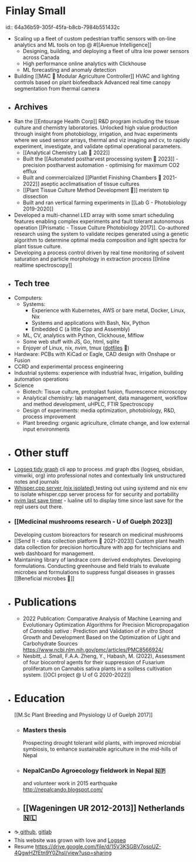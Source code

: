 # Finlay Small
id:: 64a36b59-305f-45fa-b8cb-7984b551432c
- Scaling up a fleet of custom pedestrian traffic sensors with on-line analytics and ML tools on top @ #[[Avenue Intelligence]]
	- Designing, building, and deploying a fleet of ultra low power sensors across Canada
	- High performance online analytics with Clickhouse
	- ML forecasting and anomaly detection
- Building [[MAC 🌱 Modular Agriculture Controller]]
  HVAC and lighting controls based on plant biofeedback
  Advanced real time canopy segmentation from thermal camera
- ## Archives
- Ran the [[Entourage Health Corp]] R&D program including the tissue culture and chemistry laboratories. Unlocked high value production through insight from photobiology, irrigation, and hvac experiments where we used sensor arrays, thermal and viz imaging and cv, to rapidly experiment, investigate, and validate optimal operational parameters.
	- [[Analytical Chemistry Lab 🧪 2022]]
	- Built the [[Automated postharvest processing system 🍃 2023]] - precision postharvest automation - optimising for maximum CO2 efflux
	- Built and commercialized [[Plantlet Finishing Chambers 🌿 2021-2022]] aseptic acclimatisation of tissue cultures
	- [[Plant Tissue Culture Method Development 🌱]] meristem tip dissection
	- Built and ran vertical farming experiments in [[Lab G - Photobiology 2019-2020]]
- Developed a multi-channel LED array with some smart scheduling features enabling complex experiments and fault tolerant autonomous operation [[Prismatic - Tissue Culture Photobiology 2017]]. Co-authored research using the system to validate recipes generated using a genetic algorithm to determine optimal media composition and light spectra for plant tissue culture.
- Developing a process control driven by real time monitoring of solvent saturation and particle morphology in extraction process [[Inline realtime spectroscopy]]
- ## Tech tree
- Computers:
	- Systems:
		- Experience with Kubernetes, AWS or bare metal, Docker, Linux, Nix
		- Systems and applications with Bash, Nix, Python
		- Embedded C (a little Cpp and Assembly)
	- ML, CV, analytics with Python, Clickhouse, Mlflow
	- Some web stuff with JS, Go, html, sqlite
	- Enjoyer of Linux, nix, nvim, tmux ([dotfiles](https://github.com/bigFin/dotfiles/tree/sway) 🐧)
- Hardware: PCBs with KiCad or Eagle, CAD design with Onshape or Fusion
- CCRD and experimental process engineering
- Industrial systems: experience with industrial hvac, irrigation, building automation operations
- Science
	- Biotech: Tissue culture, protoplast fusion, fluorescence microscopy
	- Analytical chemistry: lab management, data management, workflow and method development, uHPLC, FTIR Spectroscopy
	- Design of experiments: media optimization, photobiology, R&D, process improvement
	- Plant breeding: organic agriculture, climate change, and low external input environments
- # Other stuff
- [Logseq tidy graph]( https://github.com/bigFin/logseq-tidy-graph) cli app to process .md graph dbs (logseq, obsidian, vimwiki, org) into professional notes and contextually link unstructured notes and journals
- [Whisper.cpp server (nix isolated) ](https://github.com/bigFin/whisper.cpp-server-nix-systemd) 
  testing out using systemd and nix env to isolate whisper.cpp server process for for security and portability
- [nvim last save timer](https://github.com/bigFin/nvim-last-save-timer) - lualine util to display time since last save for the repl users out there.
- ### [[Medicinal mushrooms research - U of Guelph 2023]]
  Developing custom bioreactors for research on medicinal mushrooms
- [[Send It - data collection platform 🔢 2021-2023]]
  Custom plant health data collection for precision horticulture with app for technicians and web dashboard for management.
- Maintaining library of landrace corn derived endophytes. Developing formulations. Conducting greenhouse and field trials to evaluate microbes and formulations to suppress fungal diseases in grasses [[Beneficial microbes 🦠]]
- # Publications
	- 2022 Publication: Comparative Analysis of Machine Learning and Evolutionary Optimization Algorithms for Precision Micropropagation of *Cannabis sativa* : Prediction and Validation of *in vitro* Shoot Growth and Development Based on the Optimization of Light and Carbohydrate Sources
	  https://www.ncbi.nlm.nih.gov/pmc/articles/PMC8566924/
	- Nesbitt, J. Small, F.A.A. Zheng, Y., Habash, M. (2022), Assessment of four biocontrol agents for their suppression of Fusarium proliferatum on Cannabis sativa plants in a soilless cultivation system. [[OCI project @ U of G 2020-2022]]
- # Education
  [[M.Sc Plant Breeding and Physiology U of Guelph 2017]]
	- ### Masters thesis 
	  Prospecting drought tolerant wild plants, with improved microbial symbiosis, to enhance sustainable agriculture in the mid-hills of Nepal
	- ### NepalCanDo Agroecology fieldwork in Nepal 🇳🇵
	  and volunteer work in 2015 earthquake
	  http://nepalcando.blogspot.com/
	- ## [[Wageningen UR 2012-2013]] Netherlands 🇳🇱
- ☕[ github](https://github.com/bigFin), [gitlab](https://gitlab.com/bigFinSmall)
- This website was grown with love and [Logseq](https://logseq.com/)
- Resume https://drive.google.com/file/d/15V3KSGBV7osoUZ-4QgwHZfEtn9Y0Zhsl/view?usp=sharing